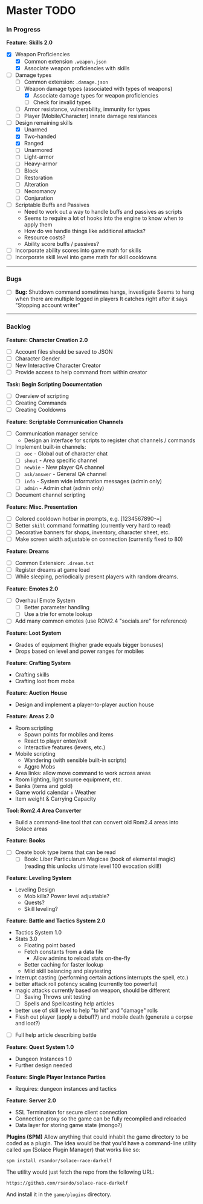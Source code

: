 # Master TODO

### In Progress

**Feature: Skills 2.0**
  - [x] Weapon Proficiencies
    - [x] Common extension `.weapon.json`
    - [x] Associate weapon proficiencies with skills
  - [ ] Damage types
    - [ ] Common extension: `.damage.json`
    - [ ] Weapon damage types (associated with types of weapons)
      - [x] Associate damage types for weapon proficiencies
      - [ ] Check for invalid types
    - [ ] Armor resistance, vulnerability, immunity for types
    - [ ] Player (Mobile/Character) innate damage resistances
  - [ ] Design remaining skills
    - [x] Unarmed
    - [x] Two-handed
    - [x] Ranged
    - [ ] Unarmored
    - [ ] Light-armor
    - [ ] Heavy-armor
    - [ ] Block
    - [ ] Restoration
    - [ ] Alteration
    - [ ] Necromancy
    - [ ] Conjuration
  - [ ] Scriptable Buffs and Passives
    - Need to work out a way to handle buffs and passives as scripts
    - Seems to require a lot of hooks into the engine to know when to apply them
    - How do we handle things like additional attacks?
    - Resource costs?
    - Ability score buffs / passives?
  - [ ] Incorporate ability scores into game math for skills
  - [ ] Incorporate skill level into game math for skill cooldowns

--------------------------------------------------------------------------------

### Bugs

- [ ] **Bug:** Shutdown command sometimes hangs, investigate
      Seems to hang when there are multiple logged in players
      It catches right after it says "Stopping account writer"

--------------------------------------------------------------------------------

### Backlog

**Feature: Character Creation 2.0**
- [ ] Account files should be saved to JSON
- [ ] Character Gender
- [ ] New Interactive Character Creator
 - [ ] Provide access to help command from within creator

**Task: Begin Scripting Documentation**
- [ ] Overview of scripting
- [ ] Creating Commands
- [ ] Creating Cooldowns

**Feature: Scriptable Communication Channels**
- [ ] Communication manager service
  - Design an interface for scripts to register chat channels / commands
- [ ] Implement built-in channels:
  - [ ] `ooc` - Global out of character chat
  - [ ] `shout` - Area specific channel
  - [ ] `newbie` - New player QA channel
  - [ ] `ask/answer` - General QA channel
  - [ ] `info` - System wide information messages (admin only)
  - [ ] `admin` - Admin chat (admin only)
- [ ] Document channel scripting

**Feature: Misc. Presentation**
- [ ] Colored cooldown hotbar in prompts, e.g. [1234567890-=]
- [ ] Better `skill` command formatting (currently very hard to read)
- [ ] Decorative banners for shops, inventory, character sheet, etc.
- [ ] Make screen width adjustable on connection (currently fixed to 80)

**Feature: Dreams**
- [ ] Common Extension: `.dream.txt`
- [ ] Register dreams at game load
- [ ] While sleeping, periodically present players with random dreams.

**Feature: Emotes 2.0**
- [ ] Overhaul Emote System
  - [ ] Better parameter handling
  - [ ] Use a trie for emote lookup
- [ ] Add many common emotes (use ROM2.4 "socials.are" for reference)

**Feature: Loot System**
- Grades of equipment (higher grade equals bigger bonuses)
- Drops based on level and power ranges for mobiles

**Feature: Crafting System**
- Crafting skills
- Crafting loot from mobs

**Feature: Auction House**
- Design and implement a player-to-player auction house

**Feature: Areas 2.0**
- Room scripting
  - Spawn points for mobiles and items
  - React to player enter/exit
  - Interactive features (levers, etc.)
- Mobile scripting
  - Wandering (with sensible built-in scripts)
  - Aggro Mobs  
- Area links: allow move command to work across areas
- Room lighting, light source equipment, etc.
- Banks (items and gold)
- Game world calendar + Weather
- Item weight & Carrying Capacity

**Tool: Rom2.4 Area Converter**
- Build a command-line tool that can convert old Rom2.4 areas into Solace areas

**Feature: Books**
- [ ] Create book type items that can be read
  - [ ] Book: Liber Particularum Magicae (book of elemental magic)
        (reading this unlocks ultimate level 100 evocation skill!)

**Feature: Leveling System**
- Leveling Design
  - Mob kills? Power level adjustable?
  - Quests?
  - Skill leveling?

**Feature: Battle and Tactics System 2.0**
- Tactics System 1.0
- Stats 3.0
  - Floating point based
  - Fetch constants from a data file
    - Allow admins to reload stats on-the-fly
  - Better caching for faster lookup
  - Mild skill balancing and playtesting
- Interrupt casting (performing certain actions interrupts the spell, etc.)
- better attack roll potency scaling (currently too powerful)
- magic attacks currently based on weapon, should be different
  - [ ] Saving Throws unit testing
  - [ ] Spells and Spellcasting help articles
- better use of skill level to help "to hit" and "damage" rolls
- Flesh out player (apply a debuff?) and mobile death (generate a corpse and loot?)
- [ ] Full help article describing battle

**Feature: Quest System 1.0**
- Dungeon Instances 1.0
- Further design needed

**Feature: Single Player Instance Parties**
- Requires: dungeon instances and tactics

**Feature: Server 2.0**
- SSL Termination for secure client connection
- Connection proxy so the game can be fully recompiled and reloaded
- Data layer for storing game state (mongo?)

**Plugins (SPM)**
Allow anything that could inhabit the game directory to be coded as
a plugin. The idea would be that you'd have a command-line utility
called `spm` (Solace Plugin Manager) that works like so:
```
spm install rsandor/solace-race-darkelf
```
The utility would just fetch the repo from the following URL:
```
https://github.com/rsando/solace-race-darkelf
```
And install it in the `game/plugins` directory.
